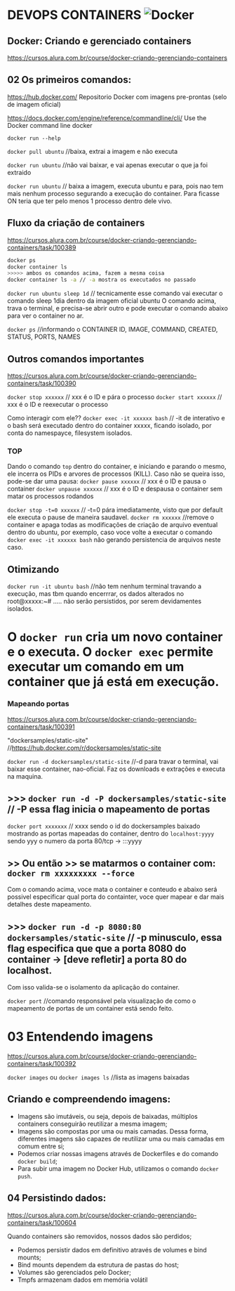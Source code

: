# DEVOPS CONTAINERS ![Docker](https://img.shields.io/badge/docker-%230db7ed.svg?style=for-the-badge&logo=docker&logoColor=white)

## Docker: Criando e gerenciado containers
https://cursos.alura.com.br/course/docker-criando-gerenciando-containers

## 02 Os primeiros comandos:

https://hub.docker.com/ Repositorio Docker com imagens pre-prontas (selo de imagem oficial)

https://docs.docker.com/engine/reference/commandline/cli/  Use the Docker command line docker

```docker run --help```

```docker pull ubuntu``` //baixa, extrai a imagem e não executa

```docker run ubuntu``` //não vai baixar, e vai apenas executar o que ja foi extraido


```docker run ubuntu``` // baixa a imagem, executa ubuntu e para, pois nao tem mais nenhum processo segurando a execução do container. Para ficasse ON teria que ter pelo menos 1 processo dentro dele vivo.

## Fluxo da criação de containers 
https://cursos.alura.com.br/course/docker-criando-gerenciando-containers/task/100389

```sh
docker ps
docker container ls 
>>>>> ambos os comandos acima, fazem a mesma coisa
docker container ls -a // -a mostra os executados no passado
```



```docker run ubuntu sleep 1d``` // tecnicamente esse comando vai executar o comando sleep 1dia dentro da imagem oficial ubuntu
O comando acima, trava o terminal, e precisa-se abrir outro e pode executar o comando abaixo para ver o container no ar.

```docker ps``` //informando o CONTAINER ID, IMAGE, COMMAND, CREATED, STATUS, PORTS, NAMES


## Outros comandos importantes
https://cursos.alura.com.br/course/docker-criando-gerenciando-containers/task/100390

```docker stop xxxxxx``` // xxx é o ID e pára o processo
```docker start xxxxxx``` // xxx é o ID e reexecutar o processo

Como interagir com ele??
```docker exec -it xxxxxx bash``` // -it de interativo e o bash será executado dentro do container xxxxx, ficando isolado, por conta do namespayce, filesystem isolados.

### TOP
Dando o comando ```top``` dentro do container, e iniciando e parando o mesmo, ele incerra os PIDs e arvores de processos (KILL). Caso não se queira isso, pode-se dar uma pausa:
```docker pause xxxxxx``` // xxx é o ID e pausa o container
```docker unpause xxxxxx``` // xxx é o ID e despausa o container sem matar os processos rodandos

```docker stop -t=0 xxxxxx``` // -t=0 pára imediatamente, visto que por default ele executa o pause de maneira saudavel.
```docker rm xxxxxx``` //remove o container e apaga todas as modificações de criação de arquivo eventual dentro do ubuntu, por exemplo, caso voce volte a executar o comando ```docker exec -it xxxxxx bash``` não gerando persistencia de arquivos neste caso.

## Otimizando

```docker run -it ubuntu bash```  //não tem nenhum terminal travando a execução, mas tbm quando encerrrar, os dados alterados no root@xxxxx:~# ..... não serão persistidos, por serem devidamentes isolados.

# O ```docker run``` cria um novo container e o executa. O ```docker exec``` permite executar um comando em um container que já está em execução.


### Mapeando portas
https://cursos.alura.com.br/course/docker-criando-gerenciando-containers/task/100391

"dockersamples/static-site" //https://hub.docker.com/r/dockersamples/static-site

```docker run -d dockersamples/static-site``` //-d para travar o terminal, vai baixar esse container, nao-oficial. Faz os downloads e extrações e executa na maquina.
 
## >>> ```docker run -d -P dockersamples/static-site``` // -P essa flag inicia o mapeamento de portas
```docker port xxxxxxx``` // xxxx sendo o id do dockersamples baixado
mostrando as portas mapeadas do container, dentro do ```localhost:yyyy``` sendo yyy o numero da porta 80/tcp -> :::yyyy

## >> Ou então >> se matarmos o container com: ```docker rm xxxxxxxxx --force```
Com o comando acima, voce mata o container e conteudo e abaixo será possivel especificar qual porta do containter, voce quer mapear e dar mais detalhes deste mapeamento.

## >>> ```docker run -d -p 8080:80 dockersamples/static-site``` // -p minusculo, essa flag  especifica que que a porta 8080 do container -> [deve refletir] a porta 80 do localhost.
Com isso valida-se o isolamento da aplicação do container.

```docker port``` //comando responsável pela visualização de como o mapeamento de portas de um container está sendo feito.



# 03 Entendendo imagens
https://cursos.alura.com.br/course/docker-criando-gerenciando-containers/task/100392


```docker images``` ou ```docker images ls```  //lista as imagens baixadas


## Criando e compreendendo imagens:

- Imagens são imutáveis, ou seja, depois de baixadas, múltiplos containers conseguirão reutilizar a mesma imagem;
- Imagens são compostas por uma ou mais camadas. Dessa forma, diferentes imagens são capazes de reutilizar uma ou mais camadas em comum entre si;
- Podemos criar nossas imagens através de Dockerfiles e do comando ```docker build```;
- Para subir uma imagem no Docker Hub, utilizamos o comando ```docker push```.



## 04 Persistindo dados:
https://cursos.alura.com.br/course/docker-criando-gerenciando-containers/task/100604

Quando containers são removidos, nossos dados são perdidos;
- Podemos persistir dados em definitivo através de volumes e bind mounts;
- Bind mounts dependem da estrutura de pastas do host;
- Volumes são gerenciados pelo Docker;
- Tmpfs armazenam dados em memória volátil
